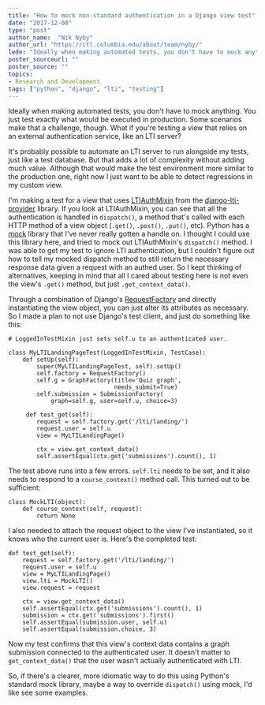 ```yaml
---
title: "How to mock non-standard authentication in a Django view test"
date: "2017-12-08"
type: "post"
author_name:  "Nik Nyby"
author_url: "https://ctl.columbia.edu/about/team/nyby/"
lede: "Ideally when making automated tests, you don't have to mock anything. You just test exactly what would be executed in production. Some scenarios make that a challenge, though. What if you're testing a view that relies on an external authentication service, like an LTI server?"
poster_sourceurl: ""
poster_source: ""
topics: 
- Research and Development
tags: ["python", "django", "lti", "testing"]
---
```


Ideally when making automated tests, you don't have to
mock anything. You just test exactly what would be
executed in production. Some scenarios make that a
challenge, though.  What if you're testing a view that
relies on an external authentication service, like an LTI
server?

It's probably possible to automate an LTI server to run
alongside my tests, just like a test database. But that
adds a lot of complexity without adding much
value. Although that would make the test environment more
similar to the production one, right now I just want to be
able to detect regressions in my custom view.

I'm making a test for a view that uses
[LTIAuthMixin](https://github.com/ccnmtl/django-lti-provider/blob/master/lti_provider/mixins.py#L12)
from
the [django-lti-provider](https://github.com/ccnmtl/django-lti-provider)
library. If you look at LTIAuthMixin, you can see that all the
authentication is handled in `dispatch()`, a method that's called with
each HTTP method of a view object (`.get()`, `.post()`, `.put()`,
etc).  Python has a
[mock](https://docs.python.org/3/library/unittest.mock.html) library
that I've never really gotten a handle on. I thought I could use this
library here, and tried to mock out LTIAuthMixin's `dispatch()`
method. I was able to get my test to ignore LTI authentication, but I
couldn't figure out how to tell my mocked dispatch method to still
return the necessary response data given a request with an authed
user.  So I kept thinking of alternatives, keeping in mind that all I
cared about testing here is not even the view's `.get()` method, but
just `.get_context_data()`.

Through a combination of Django's [RequestFactory](https://docs.djangoproject.com/en/2.0/topics/testing/advanced/#django.test.RequestFactory)
and directly instantiating the view object, you can just
alter its attributes as necessary. So I made a plan to not
use Django's test client, and just do something like this:

``` 
# LoggedInTestMixin just sets self.u to an authenticated user.

class MyLTILandingPageTest(LoggedInTestMixin, TestCase):
    def setUp(self):
        super(MyLTILandingPageTest, self).setUp()
        self.factory = RequestFactory()
        self.g = GraphFactory(title='Quiz graph',
                              needs_submit=True)
        self.submission = SubmissionFactory(
            graph=self.g, user=self.u, choice=3)

     def test_get(self):
        request = self.factory.get('/lti/landing/')
        request.user = self.u
        view = MyLTILandingPage()

        ctx = view.get_context_data()
        self.assertEqual(ctx.get('submissions').count(), 1)
```

The test above runs into a few
errors. `self.lti` needs to be set,
and it also needs to respond to a `course_context()`
method call. This turned out to be sufficient:

```
class MockLTI(object):
    def course_context(self, request):
        return None
```

I also needed to attach the request object to the view
I've instantiated, so it knows who the current user is.
Here's the completed test:

```
def test_get(self):
    request = self.factory.get('/lti/landing/')
    request.user = self.u
    view = MyLTILandingPage()
    view.lti = MockLTI()
    view.request = request

    ctx = view.get_context_data()
    self.assertEqual(ctx.get('submissions').count(), 1)
    submission = ctx.get('submissions').first()
    self.assertEqual(submission.user, self.u)
    self.assertEqual(submission.choice, 3)
```

Now my test confirms that this view's context data
contains a graph submission connected to the authenticated
user. It doesn't matter to `get_context_data()` that
the user wasn't actually authenticated with LTI.

So, if there's a clearer, more idiomatic way to do this
using Python's standard mock library, maybe a way to
override `dispatch()` using mock, I'd like see some
examples.
